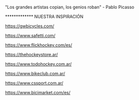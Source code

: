 "Los grandes artistas copian, los genios roban"
                                            - Pablo Picasso

*************  NUESTRA INSPIRACIÓN 

https://gwbicycles.com/


https://www.safetti.com/


https://www.flickhockey.com/es/


https://thehockeystore.ar/


https://www.todohockey.com.ar/


https://www.bikeclub.com.ar/


https://www.cssport.com.ar/


https://www.bicimarket.com/es/


